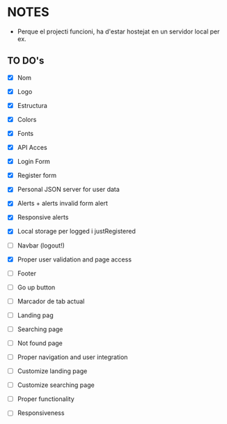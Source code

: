 # NOTES
* Perque el projecti funcioni, ha d'estar hostejat en un servidor local per ex.

## TO DO's
- [X] Nom
- [X] Logo
- [X] Estructura
- [X] Colors
- [X] Fonts
- [X] API Acces
- [X] Login Form
- [X] Register form
- [X] Personal JSON server for user data
- [X] Alerts + alerts invalid form alert
- [X] Responsive alerts
- [X] Local storage per logged i justRegistered


- [ ] Navbar (logout!)
- [X] Proper user validation and page access
- [ ] Footer
- [ ] Go up button
- [ ] Marcador de tab actual

- [ ] Landing pag
- [ ] Searching page
- [ ] Not found page
- [ ] Proper navigation and user integration
- [ ] Customize landing page
- [ ] Customize searching page
- [ ] Proper functionality
- [ ] Responsiveness
